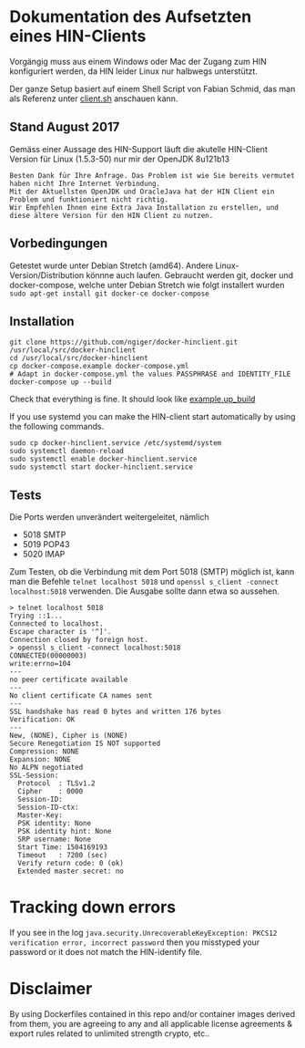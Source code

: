 # Dokumentation des Aufsetzten eines HIN-Clients

Vorgängig muss aus einem Windows oder Mac der Zugang zum HIN konfiguriert werden, da HIN leider Linux nur halbwegs unterstützt.

Der ganze Setup basiert auf einem Shell Script von Fabian Schmid, das man als Referenz unter [client.sh](client.sh) anschauen kann.

## Stand August 2017

Gemäss einer Aussage des HIN-Support läuft die akutelle HIN-Client Version für Linux (1.5.3-50) nur mir der OpenJDK 8u121b13

    Besten Dank für Ihre Anfrage. Das Problem ist wie Sie bereits vermutet haben nicht Ihre Internet Verbindung.
    Mit der Aktuellsten OpenJDK und OracleJava hat der HIN Client ein Problem und funktioniert nicht richtig.
    Wir Empfehlen Ihnen eine Extra Java Installation zu erstellen, und diese ältere Version für den HIN Client zu nutzen.

## Vorbedingungen

Getestet wurde unter Debian Stretch (amd64). Andere Linux-Version/Distribution könnne auch laufen. Gebraucht werden git, docker und docker-compose, welche unter Debian Stretch wie folgt installert wurden `sudo apt-get install git docker-ce docker-compose`

## Installation

    git clone https://github.com/ngiger/docker-hinclient.git /usr/local/src/docker-hinclient
    cd /usr/local/src/docker-hinclient
    cp docker-compose.example docker-compose.yml
    # Adapt in docker-compose.yml the values PASSPHRASE and IDENTITY_FILE
    docker-compose up --build
    
Check that everything is fine. It should look like [example.up_build](example.up_build) 

If you use systemd you can make the HIN-client start automatically by using the following commands.

    sudo cp docker-hinclient.service /etc/systemd/system
    sudo systemctl daemon-reload
    sudo systemctl enable docker-hinclient.service
    sudo systemctl start docker-hinclient.service


## Tests

Die Ports werden unverändert weitergeleitet, nämlich
* 5018 SMTP
* 5019 POP43
* 5020 IMAP

Zum Testen, ob die Verbindung mit dem Port 5018 (SMTP) möglich ist, kann man die Befehle `telnet localhost 5018` und `openssl s_client -connect localhost:5018` verwenden. Die Ausgabe sollte dann etwa so aussehen.

    > telnet localhost 5018
    Trying ::1...
    Connected to localhost.
    Escape character is '^]'.
    Connection closed by foreign host.
    > openssl s_client -connect localhost:5018
    CONNECTED(00000003)
    write:errno=104
    ---
    no peer certificate available
    ---
    No client certificate CA names sent
    ---
    SSL handshake has read 0 bytes and written 176 bytes
    Verification: OK
    ---
    New, (NONE), Cipher is (NONE)
    Secure Renegotiation IS NOT supported
    Compression: NONE
    Expansion: NONE
    No ALPN negotiated
    SSL-Session:
      Protocol  : TLSv1.2
      Cipher    : 0000
      Session-ID: 
      Session-ID-ctx: 
      Master-Key: 
      PSK identity: None
      PSK identity hint: None
      SRP username: None
      Start Time: 1504169193
      Timeout   : 7200 (sec)
      Verify return code: 0 (ok)
      Extended master secret: no

# Tracking down errors

If you see in the log `java.security.UnrecoverableKeyException: PKCS12 verification error, incorrect password` then you misstyped your password or it does not match the HIN-identify file.

# Disclaimer

By using Dockerfiles contained in this repo and/or container images derived from them, you are agreeing to any and all applicable license agreements & export rules related to unlimited strength crypto, etc..
